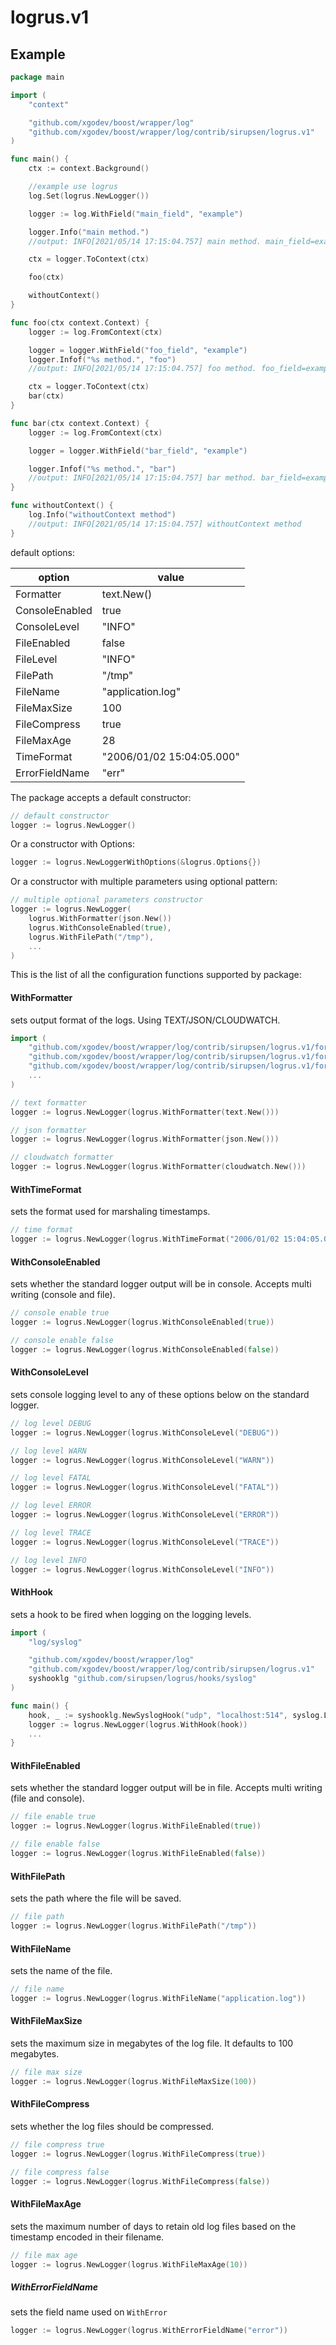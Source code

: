 logrus.v1
=======

Example
--------

```go
package main

import (
	"context"

	"github.com/xgodev/boost/wrapper/log"
	"github.com/xgodev/boost/wrapper/log/contrib/sirupsen/logrus.v1"
)

func main() {
	ctx := context.Background()

	//example use logrus
	log.Set(logrus.NewLogger())

	logger := log.WithField("main_field", "example")

	logger.Info("main method.")
	//output: INFO[2021/05/14 17:15:04.757] main method. main_field=example

	ctx = logger.ToContext(ctx)

	foo(ctx)

	withoutContext()
}

func foo(ctx context.Context) {
	logger := log.FromContext(ctx)

	logger = logger.WithField("foo_field", "example")
	logger.Infof("%s method.", "foo")
	//output: INFO[2021/05/14 17:15:04.757] foo method. foo_field=example main_field=example

	ctx = logger.ToContext(ctx)
	bar(ctx)
}

func bar(ctx context.Context) {
	logger := log.FromContext(ctx)

	logger = logger.WithField("bar_field", "example")

	logger.Infof("%s method.", "bar")
	//output: INFO[2021/05/14 17:15:04.757] bar method. bar_field=example foo_field=example main_field=example
}

func withoutContext() {
	log.Info("withoutContext method")
	//output: INFO[2021/05/14 17:15:04.757] withoutContext method
}
```

default options:

| option  | value  |
|---|---|
| Formatter | text.New() |
| ConsoleEnabled | true |
| ConsoleLevel | "INFO" |
| FileEnabled | false |
| FileLevel | "INFO" |
| FilePath | "/tmp" |
| FileName | "application.log" |
| FileMaxSize | 100 |
| FileCompress | true |
| FileMaxAge | 28 |
| TimeFormat | "2006/01/02 15:04:05.000" |
| ErrorFieldName | "err" | 

The package accepts a default constructor:
```go
// default constructor
logger := logrus.NewLogger()
```
Or a constructor with Options:
```go
logger := logrus.NewLoggerWithOptions(&logrus.Options{})
```
Or a constructor with multiple parameters using optional pattern:
```go
// multiple optional parameters constructor
logger := logrus.NewLogger(
	logrus.WithFormatter(json.New())
	logrus.WithConsoleEnabled(true),
	logrus.WithFilePath("/tmp"),
	...
)
```

This is the list of all the configuration functions supported by package:

#### WithFormatter
sets output format of the logs. Using TEXT/JSON/CLOUDWATCH.
```go
import (
	"github.com/xgodev/boost/wrapper/log/contrib/sirupsen/logrus.v1/formatter/text"
	"github.com/xgodev/boost/wrapper/log/contrib/sirupsen/logrus.v1/formatter/json"
	"github.com/xgodev/boost/wrapper/log/contrib/sirupsen/logrus.v1/formatter/cloudwatch"
	...
)

// text formatter
logger := logrus.NewLogger(logrus.WithFormatter(text.New()))

// json formatter
logger := logrus.NewLogger(logrus.WithFormatter(json.New()))

// cloudwatch formatter
logger := logrus.NewLogger(logrus.WithFormatter(cloudwatch.New()))
```

#### WithTimeFormat
sets the format used for marshaling timestamps.
```go
// time format
logger := logrus.NewLogger(logrus.WithTimeFormat("2006/01/02 15:04:05.000"))
```

#### WithConsoleEnabled
sets whether the standard logger output will be in console. Accepts multi writing (console and file).
```go
// console enable true
logger := logrus.NewLogger(logrus.WithConsoleEnabled(true))

// console enable false
logger := logrus.NewLogger(logrus.WithConsoleEnabled(false))
```

#### WithConsoleLevel
sets console logging level to any of these options below on the standard logger.
```go
// log level DEBUG
logger := logrus.NewLogger(logrus.WithConsoleLevel("DEBUG"))

// log level WARN
logger := logrus.NewLogger(logrus.WithConsoleLevel("WARN"))

// log level FATAL
logger := logrus.NewLogger(logrus.WithConsoleLevel("FATAL"))

// log level ERROR
logger := logrus.NewLogger(logrus.WithConsoleLevel("ERROR"))

// log level TRACE
logger := logrus.NewLogger(logrus.WithConsoleLevel("TRACE"))

// log level INFO
logger := logrus.NewLogger(logrus.WithConsoleLevel("INFO"))
```

#### WithHook
sets a hook to be fired when logging on the logging levels.
```go
import (
	"log/syslog"

	"github.com/xgodev/boost/wrapper/log"
	"github.com/xgodev/boost/wrapper/log/contrib/sirupsen/logrus.v1"
	syshooklg "github.com/sirupsen/logrus/hooks/syslog"
)

func main() {
	hook, _ := syshooklg.NewSyslogHook("udp", "localhost:514", syslog.LOG_INFO, "")
	logger := logrus.NewLogger(logrus.WithHook(hook))
	...
}
```

#### WithFileEnabled
sets whether the standard logger output will be in file. Accepts multi writing (file and console).
```go
// file enable true
logger := logrus.NewLogger(logrus.WithFileEnabled(true))

// file enable false
logger := logrus.NewLogger(logrus.WithFileEnabled(false))
```

#### WithFilePath
sets the path where the file will be saved.
```go
// file path
logger := logrus.NewLogger(logrus.WithFilePath("/tmp"))
```

#### WithFileName
sets the name of the file.
```go
// file name
logger := logrus.NewLogger(logrus.WithFileName("application.log"))
```

#### WithFileMaxSize
sets the maximum size in megabytes of the log file. It defaults to 100 megabytes.
```go
// file max size
logger := logrus.NewLogger(logrus.WithFileMaxSize(100))
```

#### WithFileCompress
sets whether the log files should be compressed.
```go
// file compress true
logger := logrus.NewLogger(logrus.WithFileCompress(true))

// file compress false
logger := logrus.NewLogger(logrus.WithFileCompress(false))
```

#### WithFileMaxAge
sets the maximum number of days to retain old log files based on the timestamp encoded in their filename.
```go
// file max age
logger := logrus.NewLogger(logrus.WithFileMaxAge(10))
```

##### WithErrorFieldName
sets the field name used on `WithError`
```go
logger := logrus.NewLogger(logrus.WithErrorFieldName("error"))
```
